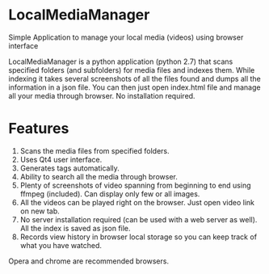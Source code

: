 LocalMediaManager
=================

Simple Application to manage your local media (videos) using browser interface

LocalMediaManager is a python application (python 2.7) that scans specified folders (and subfolders) for media files and indexes them. While indexing it takes
several screenshots of all the files found and dumps all the information in a json file. You can then just open index.html file and manage all your media through browser. No installation required.

Features
=================
1. Scans the media files from specified folders.
2. Uses Qt4 user interface.
3. Generates tags automatically.
4. Ability to search all the media through browser.
5. Plenty of screenshots of video spanning from beginning to end using ffmpeg (included). Can display only few or all images.
6. All the videos can be played right on the browser. Just open video link on new tab.
7. No server installation required (can be used with a web server as well). All the index is saved as json file.
8. Records view history in browser local storage so you can keep track of what you have watched.

Opera and chrome are recommended browsers.


